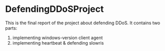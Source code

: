 # DefendingDDoSProject
This is the final report of the project about defending DDoS.
It contains two parts:
1. implementing windows-version client agent
2. implementing heartbeat & defending slowris
